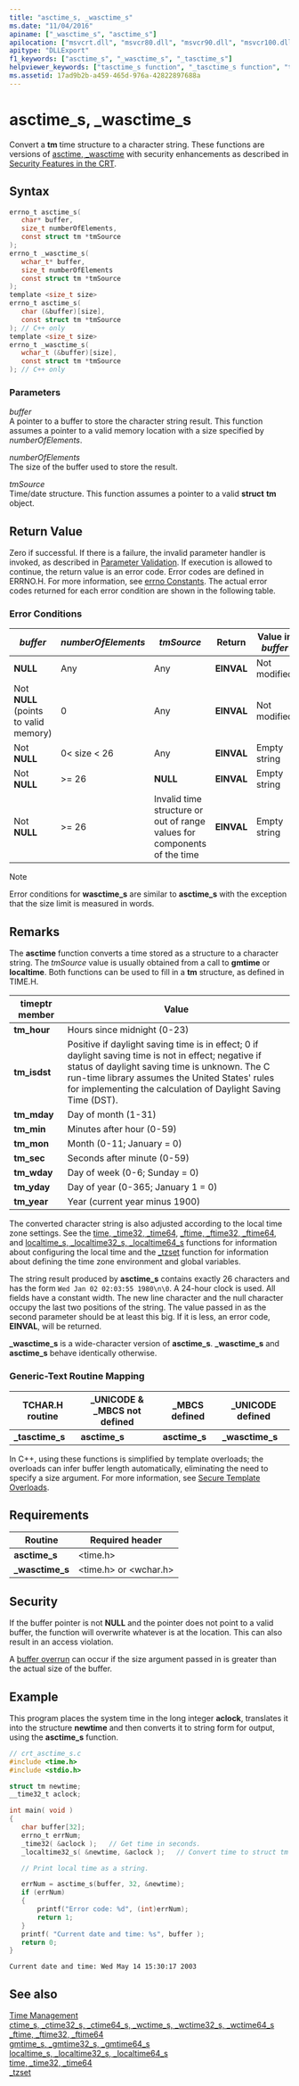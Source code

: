 ```yaml
---
title: "asctime_s, _wasctime_s"
ms.date: "11/04/2016"
apiname: ["_wasctime_s", "asctime_s"]
apilocation: ["msvcrt.dll", "msvcr80.dll", "msvcr90.dll", "msvcr100.dll", "msvcr100_clr0400.dll", "msvcr110.dll", "msvcr110_clr0400.dll", "msvcr120.dll", "msvcr120_clr0400.dll", "ucrtbase.dll", "api-ms-win-crt-time-l1-1-0.dll"]
apitype: "DLLExport"
f1_keywords: ["asctime_s", "_wasctime_s", "_tasctime_s"]
helpviewer_keywords: ["tasctime_s function", "_tasctime_s function", "time structure conversion", "wasctime_s function", "time, converting", "_wasctime_s function", "asctime_s function"]
ms.assetid: 17ad9b2b-a459-465d-976a-42822897688a
---
```

# asctime_s, _wasctime_s

Convert a **tm** time structure to a character string. These functions are versions of [asctime, _wasctime](asctime-wasctime.md) with security enhancements as described in [Security Features in the CRT](../../c-runtime-library/security-features-in-the-crt.md).

## Syntax

```C
errno_t asctime_s(
   char* buffer,
   size_t numberOfElements,
   const struct tm *tmSource
);
errno_t _wasctime_s(
   wchar_t* buffer,
   size_t numberOfElements
   const struct tm *tmSource
);
template <size_t size>
errno_t asctime_s(
   char (&buffer)[size],
   const struct tm *tmSource
); // C++ only
template <size_t size>
errno_t _wasctime_s(
   wchar_t (&buffer)[size],
   const struct tm *tmSource
); // C++ only
```

### Parameters

*buffer*<br/>
A pointer to a buffer to store the character string result. This function assumes a pointer to a valid memory location with a size specified by *numberOfElements*.

*numberOfElements*<br/>
The size of the buffer used to store the result.

*tmSource*<br/>
Time/date structure. This function assumes a pointer to a valid **struct** **tm** object.

## Return Value

Zero if successful. If there is a failure, the invalid parameter handler is invoked, as described in [Parameter Validation](../../c-runtime-library/parameter-validation.md). If execution is allowed to continue, the return value is an error code. Error codes are defined in ERRNO.H. For more information, see [errno Constants](../../c-runtime-library/errno-constants.md). The actual error codes returned for each error condition are shown in the following table.

### Error Conditions

|*buffer*|*numberOfElements*|*tmSource*|Return|Value in *buffer*|
|--------------|------------------------|----------|------------|-----------------------|
|**NULL**|Any|Any|**EINVAL**|Not modified|
|Not **NULL** (points to valid memory)|0|Any|**EINVAL**|Not modified|
|Not **NULL**|0< size < 26|Any|**EINVAL**|Empty string|
|Not **NULL**|>= 26|**NULL**|**EINVAL**|Empty string|
|Not **NULL**|>= 26|Invalid time structure or out of range values for components of the time|**EINVAL**|Empty string|

> [!NOTE]
> Error conditions for **wasctime_s** are similar to **asctime_s** with the exception that the size limit is measured in words.

## Remarks

The **asctime** function converts a time stored as a structure to a character string. The *tmSource* value is usually obtained from a call to **gmtime** or **localtime**. Both functions can be used to fill in a **tm** structure, as defined in TIME.H.

|timeptr member|Value|
|--------------------|-----------|
|**tm_hour**|Hours since midnight (0-23)|
|**tm_isdst**|Positive if daylight saving time is in effect; 0 if daylight saving time is not in effect; negative if status of daylight saving time is unknown. The C run-time library assumes the United States' rules for implementing the calculation of Daylight Saving Time (DST).|
|**tm_mday**|Day of month (1-31)|
|**tm_min**|Minutes after hour (0-59)|
|**tm_mon**|Month (0-11; January = 0)|
|**tm_sec**|Seconds after minute (0-59)|
|**tm_wday**|Day of week (0-6; Sunday = 0)|
|**tm_yday**|Day of year (0-365; January 1 = 0)|
|**tm_year**|Year (current year minus 1900)|

The converted character string is also adjusted according to the local time zone settings. See the [time, _time32, _time64](time-time32-time64.md), [_ftime, _ftime32, _ftime64](ftime-ftime32-ftime64.md), and [localtime_s, _localtime32_s, _localtime64_s](localtime-s-localtime32-s-localtime64-s.md) functions for information about configuring the local time and the [_tzset](tzset.md) function for information about defining the time zone environment and global variables.

The string result produced by **asctime_s** contains exactly 26 characters and has the form `Wed Jan 02 02:03:55 1980\n\0`. A 24-hour clock is used. All fields have a constant width. The new line character and the null character occupy the last two positions of the string. The value passed in as the second parameter should be at least this big. If it is less, an error code, **EINVAL**, will be returned.

**_wasctime_s** is a wide-character version of **asctime_s**. **_wasctime_s** and **asctime_s** behave identically otherwise.

### Generic-Text Routine Mapping

|TCHAR.H routine|_UNICODE & _MBCS not defined|_MBCS defined|_UNICODE defined|
|---------------------|------------------------------------|--------------------|-----------------------|
|**_tasctime_s**|**asctime_s**|**asctime_s**|**_wasctime_s**|

In C++, using these functions is simplified by template overloads; the overloads can infer buffer length automatically, eliminating the need to specify a size argument. For more information, see [Secure Template Overloads](../../c-runtime-library/secure-template-overloads.md).

## Requirements

|Routine|Required header|
|-------------|---------------------|
|**asctime_s**|\<time.h>|
|**_wasctime_s**|\<time.h> or \<wchar.h>|

## Security

If the buffer pointer is not **NULL** and the pointer does not point to a valid buffer, the function will overwrite whatever is at the location. This can also result in an access violation.

A [buffer overrun](/windows/win32/SecBP/avoiding-buffer-overruns) can occur if the size argument passed in is greater than the actual size of the buffer.

## Example

This program places the system time in the long integer **aclock**, translates it into the structure **newtime** and then converts it to string form for output, using the **asctime_s** function.

```C
// crt_asctime_s.c
#include <time.h>
#include <stdio.h>

struct tm newtime;
__time32_t aclock;

int main( void )
{
   char buffer[32];
   errno_t errNum;
   _time32( &aclock );   // Get time in seconds.
   _localtime32_s( &newtime, &aclock );   // Convert time to struct tm form.

   // Print local time as a string.

   errNum = asctime_s(buffer, 32, &newtime);
   if (errNum)
   {
       printf("Error code: %d", (int)errNum);
       return 1;
   }
   printf( "Current date and time: %s", buffer );
   return 0;
}
```

```Output
Current date and time: Wed May 14 15:30:17 2003
```

## See also

[Time Management](../../c-runtime-library/time-management.md)<br/>
[ctime_s, _ctime32_s, _ctime64_s, _wctime_s, _wctime32_s, _wctime64_s](ctime-s-ctime32-s-ctime64-s-wctime-s-wctime32-s-wctime64-s.md)<br/>
[_ftime, _ftime32, _ftime64](ftime-ftime32-ftime64.md)<br/>
[gmtime_s, _gmtime32_s, _gmtime64_s](gmtime-s-gmtime32-s-gmtime64-s.md)<br/>
[localtime_s, _localtime32_s, _localtime64_s](localtime-s-localtime32-s-localtime64-s.md)<br/>
[time, _time32, _time64](time-time32-time64.md)<br/>
[_tzset](tzset.md)<br/>
